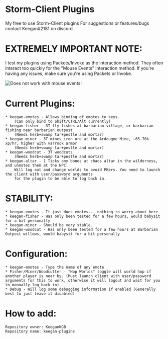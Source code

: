 # Storm-Client Plugins
My free to use Storm-Client plugins
For suggestions or features/bugs contact Keegan#2181 on discord

# EXTREMELY IMPORTANT NOTE: 
I test my plugins using Packets/Invoke as the interaction method. They often interact too quickly for the "Mouse Events" interaction method. If you're having any issues, make sure you're using Packets or Invoke. 

![Does not work with mouse events!](https://i.imgur.com/cp52COH.png)
# Current Plugins:
	* keegan-emotes - Allows binding of emotes to keys. 
		(Can only bind to Shift/CTRL/Alt currently)
	* keegan-fisher - 3T fly fishes at barbarian village, or barbarian fishing near barbarian outpost
		(Needs herb+swamp tar+pestle and mortar) 
	* keegan-miner - 3T mines iron ore at the Ardougne Mine, ~65-70k xp/hr, higher with varrock armor 
		(Needs herb+swamp tar+pestle and mortar) 
	* keegan-woodcut - 3T woodcuts  
		(Needs herb+swamp tar+pestle and mortar) 
	* keegan-altar - 1 Ticks any bones at chaos altar in the wilderness, and unnotes them at the NPC. 
		Will log out and change worlds to avoid PKers. You need to launch the client with user/password arguments 
		for the plugin to be able to log back in.
  
# STABILITY:
	* keegan-emotes - It just does emotes... nothing to worry about here  
	* keegan-fisher - Has only been tested for a few hours, would babysit for a bit personally
	* keegan-miner - Should be very stable.
	* keegan-woodcut - Has only been tested for a few hours at Barbarian Outpost willows, would babysit for a bit personally
	
# Configuration:
	* keegan-emotes - Type the name of any emote  
	* Fisher/Miner/Woodcutter - "Hop Worlds" toggle will world hop if another player is near by. (Must launch client with user/password arguments for this to work, otherwise it will logout and wait for you to manually log back in) 
	* Debug - Will log some debugging information if enabled (Generally best to just leave it disabled)
	
# How to add:
	Repository owner: KeeganKGB 	
	Repository name: keegan-plugins
